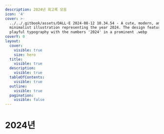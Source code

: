 ```yaml
---
description: 2024년 회고록 모음
icon: '4'
cover: >-
  ../../.gitbook/assets/DALL·E 2024-08-12 10.34.54 - A cute, modern, and
  minimalist illustration representing the year 2024. The design features
  playful typography with the numbers '2024' in a prominent .webp
coverY: 0
layout:
  cover:
    visible: true
    size: hero
  title:
    visible: true
  description:
    visible: true
  tableOfContents:
    visible: true
  outline:
    visible: true
  pagination:
    visible: false
---
```


# 2024년

